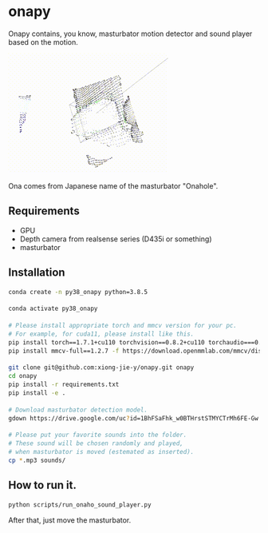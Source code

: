 # onapy
Onapy contains, you know, masturbator motion detector and sound player based on the motion.

![](main_image.gif)

Ona comes from Japanese name of the masturbator "Onahole".

## Requirements
* GPU
* Depth camera from realsense series (D435i or something)
* masturbator

## Installation

```bash
conda create -n py38_onapy python=3.8.5

conda activate py38_onapy

# Please install appropriate torch and mmcv version for your pc.
# For example, for cuda11, please install like this.
pip install torch==1.7.1+cu110 torchvision==0.8.2+cu110 torchaudio===0.7.2 -f https://download.pytorch.org/whl/torch_stable.html
pip install mmcv-full==1.2.7 -f https://download.openmmlab.com/mmcv/dist/cu110/torch1.7.0/index.html

git clone git@github.com:xiong-jie-y/onapy.git onapy
cd onapy
pip install -r requirements.txt
pip install -e .

# Download masturbator detection model.
gdown https://drive.google.com/uc?id=1BhFSaFhk_w0BTHrstSTMYCTrMh6FE-Gw -O models/onaho_model.pth

# Please put your favorite sounds into the folder.
# These sound will be chosen randomly and played,
# when masturbator is moved (estemated as inserted).
cp *.mp3 sounds/
```

## How to run it.
```bash
python scripts/run_onaho_sound_player.py
```

After that, just move the masturbator.